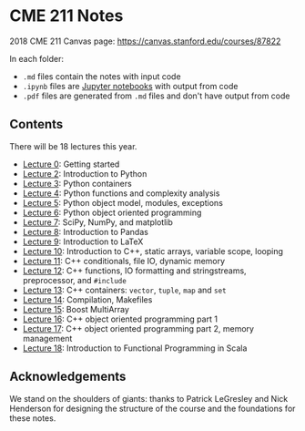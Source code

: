 # CME 211 Notes

2018 CME 211 Canvas page: <https://canvas.stanford.edu/courses/87822>

In each folder:

* `.md` files contain the notes with input code
* `.ipynb` files are [Jupyter notebooks][jupyter] with output from code
* `.pdf` files are generated from `.md` files and don't have output from code

[jupyter]: http://jupyter.org/

## Contents
There will be 18 lectures this year.

* [Lecture  0](lecture-00/): Getting started
* [Lecture  2](lecture-02/): Introduction to Python
* [Lecture  3](lecture-03/): Python containers
* [Lecture  4](lecture-04/): Python functions and complexity analysis
* [Lecture  5](lecture-05/): Python object model, modules, exceptions
* [Lecture  6](lecture-06/): Python object oriented programming
* [Lecture  7](lecture-07/): SciPy, NumPy, and matplotlib
* [Lecture  8](lecture-08/): Introduction to Pandas
* [Lecture  9](lecture-09/): Introduction to LaTeX
* [Lecture 10](lecture-10/): Introduction to C++, static arrays, variable scope, looping
* [Lecture 11](lecture-11/): C++ conditionals, file IO, dynamic memory
* [Lecture 12](lecture-12/): C++ functions, IO formatting and stringstreams, preprocessor, and     `#include`
* [Lecture 13](lecture-13/): C++ containers: `vector`, `tuple`, `map` and `set`
* [Lecture 14](lecture-14/): Compilation, Makefiles
* [Lecture 15](lecture-15/): Boost MultiArray
* [Lecture 16](lecture-16/): C++ object oriented programming part 1
* [Lecture 17](lecture-17/): C++ object oriented programming part 2, memory management
* [Lecture 18](lecture-18/): Introduction to Functional Programming in Scala

## Acknowledgements
We stand on the shoulders of giants: thanks to Patrick LeGresley and Nick Henderson for designing the structure of the course and the foundations for these notes.

